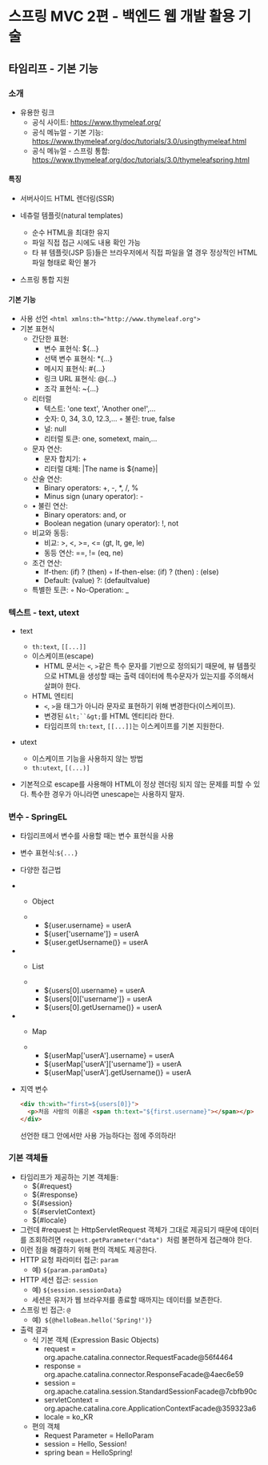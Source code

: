 # 스프링 MVC 2편 - 백엔드 웹 개발 활용 기술

## 타임리프 - 기본 기능

### 소개

- 유용한 링크
  - 공식 사이트: https://www.thymeleaf.org/
  - 공식 메뉴얼 - 기본 기능: https://www.thymeleaf.org/doc/tutorials/3.0/usingthymeleaf.html
  - 공식 메뉴얼 - 스프링 통합: https://www.thymeleaf.org/doc/tutorials/3.0/thymeleafspring.html

#### 특징

- 서버사이드 HTML 렌더링(SSR)
- 네츄럴 템플릿(natural templates)
  - 순수 HTML을 최대한 유지
  - 파일 직접 접근 시에도 내용 확인 가능
  - 타 뷰 템플릿(JSP 등)들은 브라우저에서 직접 파일을 열 경우 정상적인 HTML파일 형태로 확인 불가

- 스프링 통합 지원

#### 기본 기능

- 사용 선언 `<html xmlns:th="http://www.thymeleaf.org">`
- 기본 표현식
  - 간단한 표현: 
    - 변수 표현식: ${...} 
    - 선택 변수 표현식: *{...} 
    - 메시지 표현식: #{...} 
    - 링크 URL 표현식: @{...} 
    - 조각 표현식: ~{...} 
  - 리터럴 
    - 텍스트: 'one text', 'Another one!',… 
    - 숫자: 0, 34, 3.0, 12.3,… ◦ 불린: true, false
    - 널: null 
    - 리터럴 토큰: one, sometext, main,…
  - 문자 연산: 
    - 문자 합치기: +
    - 리터럴 대체: |The name is ${name}|
  - 산술 연산: 
    - Binary operators: +, -, *, /, %
    - Minus sign (unary operator): - 
  - • 불린 연산: 
    - Binary operators: and, or 
    - Boolean negation (unary operator): !, not 
  - 비교와 동등: 
    - 비교: >, <, >=, <= (gt, lt, ge, le) 
    - 동등 연산: ==, != (eq, ne) 
  - 조건 연산: 
    - If-then: (if) ? (then) ◦ If-then-else: (if) ? (then) : (else) 
    - Default: (value) ?: (defaultvalue) 
  - 특별한 토큰: ◦ No-Operation: _



### 텍스트 - text, utext

- text
  - `th:text`, `[[...]]`
  - 이스케이프(escape)
    - HTML 문서는 `<`, `>`같은 특수 문자를 기반으로 정의되기 때문에, 뷰 템플릿으로 HTML을 생성할 때는 출력 데이터에 특수문자가 있는지를 주의해서 살펴야 한다.
  - HTML 엔티티
    - `<`, `>`을 태그가 아니라 문자로 표현하기 위해 변경한다(이스케이프). 
    - 변경된 `&lt;``&gt;`를 HTML 엔티티라 한다.
    - 타임리프의 `th:text`, `[[...]]`는 이스케이프를 기본 지원한다.

- utext
  - 이스케이프 기능을 사용하지 않는 방법
  - `th:utext`, `[(...)]`
- 기본적으로 escape를 사용해야 HTML이 정상 렌더링 되지 않는 문제를 피할 수 있다. 특수한 경우가 아니라면 unescape는 사용하지 말자.



### 변수 - SpringEL

- 타임리프에서 변수를 사용할 때는 변수 표현식을 사용
- 변수 표현식:`${...}`
- 다양한 접근법

- - Object

  - - ${user.username} = userA
    - ${user['username']} = userA
    - ${user.getUsername()} = userA

- - List

  - - ${users[0].username} = userA
    - ${users[0]['username']} = userA
    - ${users[0].getUsername()} = userA

- - Map

  - - ${userMap['userA'].username} = userA
    - ${userMap['userA']['username']} = userA
    - ${userMap['userA'].getUsername()} = userA

- 지역 변수

  ```html
  <div th:with="first=${users[0]}">
    <p>처음 사람의 이름은 <span th:text="${first.username}"></span></p>
  </div>
  ```

  선언한 태그 안에서만 사용 가능하다는 점에 주의하라!



### 기본 객체들

- 타임리프가 제공하는 기본 객체들:
  - ${#request}
  - ${#response}
  - ${#session}
  - ${#servletContext}
  - ${#locale}
- 그런데 #request 는 HttpServletRequest 객체가 그대로 제공되기 때문에 데이터를 조회하려면 `request.getParameter("data") `처럼 불편하게 접근해야 한다.
-  이런 점을 해결하기 위해 편의 객체도 제공한다. 
  - HTTP 요청 파라미터 접근: `param`
    -  예) `${param.paramData}`
  - HTTP 세션 접근: `session` 
    - 예) `${session.sessionData} `
    - 세션은 유저가 웹 브라우저를 종료할 때까지는 데이터를 보존한다.
  - 스프링 빈 접근: `@`
    -  예)` ${@helloBean.hello('Spring!')}`
- 출력 결과
  - 식 기본 객체 (Expression Basic Objects)
    - request = org.apache.catalina.connector.RequestFacade@56f4464
    - response = org.apache.catalina.connector.ResponseFacade@4aec6e59
    - session = org.apache.catalina.session.StandardSessionFacade@7cbfb90c
    - servletContext = org.apache.catalina.core.ApplicationContextFacade@359323a6
    - locale = ko_KR
  - 편의 객체
    - Request Parameter = HelloParam
    - session = Hello, Session!
    - spring bean = HelloSpring!

